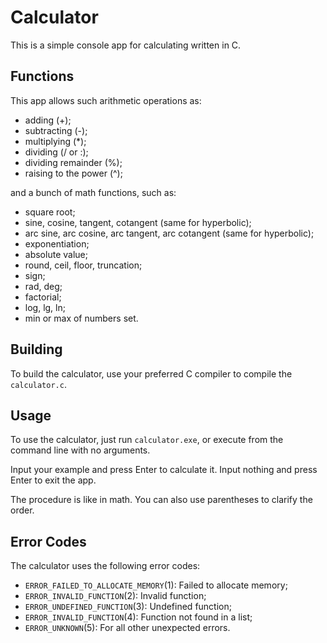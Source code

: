 # Calculator
This is a simple console app for calculating written in C.

## Functions
This app allows such arithmetic operations as:
- adding (+);
- subtracting (-);
- multiplying (*);
- dividing (/ or :);
- dividing remainder (%);
- raising to the power (^);

and a bunch of math functions, such as:
- square root;
- sine, cosine, tangent, cotangent (same for hyperbolic);
- arc sine, arc cosine, arc tangent, arc cotangent (same for hyperbolic);
- exponentiation;
- absolute value;
- round, ceil, floor, truncation;
- sign;
- rad, deg;
- factorial;
- log, lg, ln;
- min or max of numbers set.

## Building
To build the calculator, use your preferred C compiler to compile the `calculator.c`.

## Usage
To use the calculator, just run `calculator.exe`, or execute from the command line with no arguments. 

Input your example and press Enter to calculate it. Input nothing and press Enter to exit the app.

The procedure is like in math. You can also use parentheses to clarify the order.

## Error Codes
The calculator uses the following error codes:

- `ERROR_FAILED_TO_ALLOCATE_MEMORY`(1): Failed to allocate memory;
- `ERROR_INVALID_FUNCTION`(2): Invalid function;
- `ERROR_UNDEFINED_FUNCTION`(3): Undefined function;
- `ERROR_INVALID_FUNCTION`(4): Function not found in a list;
- `ERROR_UNKNOWN`(5): For all other unexpected errors.
